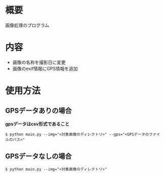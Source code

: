 # 概要
画像処理のプログラム
# 内容
- 画像の名称を撮影日に変更
- 画像のexif情報にGPS情報を追加

# 使用方法
## GPSデータありの場合
**gpsデータはcsv形式であること**

```
$ python main.py --img="<対象画像のディレクトリ>" --gps="<GPSデータのファイルのバス>"
```

## GPSデータなしの場合
```
$ python main.py --img="<対象画像のディレクトリ>"
```